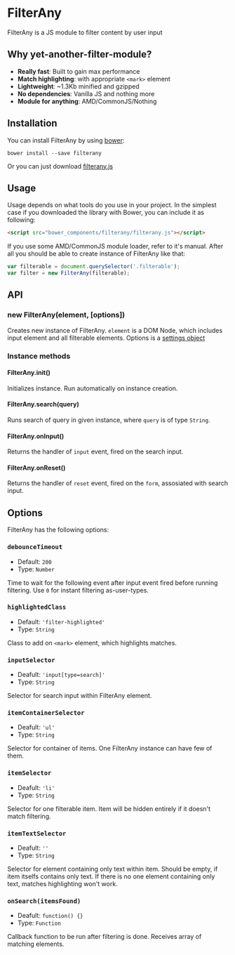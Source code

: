 # FilterAny

FilterAny is a JS module to filter content by user input

## Why yet-another-filter-module?

- **Really fast**: Built to gain max performance
- **Match highlighting**: with appropriate `<mark>` element
- **Lightweight**: ~1.3Kb minified and gzipped
- **No dependencies**: Vanilla JS and nothing more
- **Module for anything**: AMD/CommonJS/Nothing

## Installation

You can install FilterAny by using [bower](http://bower.io):
```
bower install --save filterany
```
Or you can just download [filterany.js](https://raw.githubusercontent.com/ThiRaBrTNK/filterany/master/filterany.js)

## Usage

Usage depends on what tools do you use in your project. In the simplest case if you downloaded the library with Bower, you can include it as following:                                    
```html
<script src="bower_components/filterany/filterany.js"></script>
```
If you use some AMD/CommonJS module loader, refer to it's manual.
After all you should be able to create instance of FilterAny like that:
```js
var filterable = document.querySelector('.filterable');
var filter = new FilterAny(filterable);
```

## API

### new FilterAny(element, [options])

Creates new instance of FilterAny. `element` is a DOM Node, which includes input element and all filterable elements.
Options is a [settings object](#options)

### Instance methods

#### FilterAny.init()

Initializes instance. Run automatically on instance creation.

#### FilterAny.search(query)

Runs search of query in given instance, where `query` is of type `String`.

#### FilterAny.onInput()

Returns the handler of `input` event, fired on the search input.

#### FilterAny.onReset()

Returns the handler of `reset` event, fired on the `form`, assosiated with search input.

## Options

FilterAny has the following options:

### `debounceTimeout`

* Default: `200`
* Type: `Number`

Time to wait for the following event after input event fired before running filtering. Use `0` for instant filtering as-user-types.

### `highlightedClass`

* Default: `'filter-highlighted'`
* Type: `String`

Class to add on `<mark>` element, which highlights matches.

### `inputSelector`

* Deafult: `'input[type=search]'`
* Type: `String`

Selector for search input within FilterAny element.

### `itemContainerSelector`

* Deafult: `'ul'`
* Type: `String`

Selector for container of items. One FilterAny instance can have few of them.

### `itemSelector`

* Deafult: `'li'`
* Type: `String`

Selector for one filterable item. Item will be hidden entirely if it doesn't match filtering.

### `itemTextSelector`

* Deafult: `''`
* Type: `String`

Selector for element containing only text within item. Should be empty, if item itselfs contains only text.
If there is no one element containing only text, matches highlighting won't work.

### `onSearch(itemsFound)`

* Deafult: `function() {}`
* Type: `Function`

Callback function to be run after filtering is done. Receives array of matching elements.
